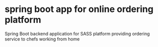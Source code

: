 # spring boot app for online ordering platform

Spring Boot backend application for SASS platform providing ordering service to chefs working from home
